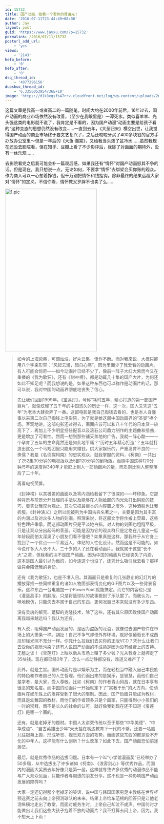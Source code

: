 ```yaml
---
id: 15732
title: 国产动画，给我一个看你的理由先！
date: '2016-07-11T23:44:49+08:00'
author: Jay
layout: post
guid: 'https://www.jayxu.com/?p=15732'
permalink: /2016/07/11/15732
posturl_add_url:
    - 'yes'
views:
    - '2143'
hefo_before:
    - '0'
hefo_after:
    - '0'
dsq_thread_id:
    - '4977296156'
duoshuo_thread_id:
    - '6.3356053954736E+18'
image: 'https://d1k8eqsfs47rrv.cloudfront.net/log/wp-content/uploads/2016/07/1.pic_.jpg'
---
```


这篇文章是我高一或者高二的一篇随笔，时间大约在2000年前后。16年过去，国产动画的商业市场依然没有改善，（至少在我眼里是）一潭死水。类似喜羊羊、光头强这类的电影就不说了，我肯定是不看的，因为国产动漫“动画主要是给孩子看的”这种变态的思想仍然没有改变……一直到去年，《大圣归来》横空出世，让我觉得国产动画的商业市场终于要文艺复兴了，之后还咬咬牙买了400多块钱的官方手办放办公室里〜但是一年后的《大鱼·海棠》，又给我当头泼了盆冷水……虽然我现在还没去影院看，但在知乎、豆瓣上看了不少影评后，我除了对画面的期待外，没有一丝乐观……

去影院看完之后我可能会补一篇观后感，如果我还有“情怀”对国产动画怒其不争的话。但是现在，我只想说一点，无论如何，不要拿“情怀”去绑架会买你账的观众。作为商人可以一心想着挣钱，但千万别把情怀和钱挂钩，除非最终的结果远超大家对“情怀”的定义。不信你看，情怀教父罗胖不也卖了么……

<a href="http://www.jayxu.com/log/wp-content/uploads/2016/07/1.pic_.jpg"><img class="alignnone wp-image-15733 size-thumbnail" src="https://www.jayxu.com/log/wp-content/uploads/2016/07/1.pic_-300x533.jpg" alt="1.pic" width="300" height="533" /></a>
<blockquote>如今的上海荧幕，可谓灿烂，好片云集，佳作不断。而对我来说，大概只能用八个字来形容：“风起云涌，暗自心痛”，因为里面少了我爱看的动画片。有人可能会惊奇——如今动画片已经不少了，像前一阵子大红大紫而今又在重播的《我为歌狂》，还有《封神榜》，都是动辄几十集的国产大片，为何还如此不知足呢？而我想说的是，如果这种东西也可以称作是动画片的话，那可以说，我对中国的动画界彻底地丧失了信心。

先让我们回到1999年。《宝莲灯》，号称“耗时五年，精心打造的第一部国产巨片”，就像炫耀了五千年的中国悠久的历史一样，这一次，国人又凭这“五年”为老本大肆卖弄了一番。这部电影是我自己掏钱去看的，也是本人自懂事以来第二次自己掏钱上电影院，为了就是给这部中国动画界的“圣婴”捧个场。客观地讲，这部电影还过得去，画面应该可以和八十年代的日本货一较高下了，再加上不少明星担任配音以及滚石公司鼎力制作的主题曲和插曲，更是增加了可看性。然而一想到那些铺天盖地的广告，我就一阵心酸——一个孕育了五年的生命竟然还是如此地平庸？“历时五年精心打造”？五年就打造出这么一个马戏团里只能用来赚钱，供大家娱乐的，严重发育不良的——侏儒？我是《名侦探柯南》的忠实观众，就我掌握的资料，《柯南》一共出了252集30分钟的电视版以及5部120分钟的剧场版。而照中国这种120分钟/5年的速度得340年才能赶上别人一部动画片的量，而质则比别人整整落后了二十年。

再看电视荧屏。

《封神榜》以其极差的画面以及零内涵给我留下了很深的——坏印象。它那种背景与前景分开处理的手法以及能够在人物脸部的向光处打出阴影的技巧，着实让我叹为观止。其次它把最根本的内容置之度外，这种洒脱也让我折服。《封神演义》之所以能被列为中国古典名著之一，主要是因为其丰富的内涵以及对众多人物的刻画。照理来说，将这部文学巨作搬上荧幕，这些特色理应秉承。而这部动画片只是平淡地白描，对人物的刻画也粗糙至极，只是让观众分出起码的善恶。可能是因为它的观众群只是定格在儿童这一低年龄段而怕太深奥了小朋友们看不懂吧？如果真是这样，那我终于从它身上找到了一个优点——平易近人，体贴的人性化设计。然而这是不可能的。如今说许多大人长不大，二十岁的人了还在看动画片。我就属于这些“长不大”之辈，但我看的决不是国产动画。因为中国的动画片已经丧失了内涵，这本是国人最引以为傲的，如今连这个也没了，还凭什么吸引我去看？那样做只会降低我的身份。

还有《我为歌狂》，也是不堪入目。其画面只是重复的几张静止的幻灯片的播放穿插一些同样重复的诸如人物面部表情变化的GIF图片以及一些背景音乐。这种东西一台电脑加一个PowerPoint就能搞定。而它的内容也只是《灌篮高手》的翻版，只是将篮球队的故事搬到了乐队罢了。而我认为，一味地模仿，只能失去本属于自己的东西，更何况自己本来就没有多少东西。

没有灵魂的躯壳、蹩脚的克隆技术，除了这些，还有其它原因致使国产动画离我越来越远吗？我认为还有。

有人说，阻碍国产动画发展的，是因为盗版的泛滥，就像过去国产软件在市场上的大萧条一样。胡扯！自己不争气却怪外界环境，就好像葡萄长不成西瓜却怪光照不充分一样。你凭什么拉我们去买你的正版VCD？凭什么让我们去受你的视觉污染？还有人说国产动画的不成熟是因为没有经费上的支持。无稽之谈！《宝莲灯》上映以后从市场上赚了多少钱？光从我身上就榨走了35块钱。现在都已经3年了，怎么一点动静都没有，难道又难产了？

此外，就是主旨。国外动画片是以娱乐为主，而在轻松当中融入自己本民族的特色和作者自己的人生哲理。他们画出来的是娱乐，是智慧，而他们自己是学者，是大家，受人尊敬。比如《柯南》的作者青山冈昌，就在日本享有很高的知名度。而中国的动画片一开始就定下了“寓教于乐”的大方向，使动画片在娱乐性上的发挥受到了很大的限制。因此，国产动画只能成为教材，而且是幼稚园的教材，而他们的作者顶多只是个画家，只能得到小小孩们的一时的崇拜，而不是长久的社会的认可，就好像我到现在还不知道《宝莲灯》是哪一个画的。

还有，就是老掉牙的题材。中国人太讲究传统以至于那些“中华美德”、“中华成语”、“自古英雄出少年”天天挂在嘴边教育下一代的不够，还要一咕脑儿往银幕上搬，形成听觉、视觉双方面的攻势。而画这些东西的都是些不开化的中年人，这样能有什么创新？什么改革？如此下去，国产动画恐怕前途渺茫。

最后，就是优秀作品的选拔问题。日本有一个叫“小学馆漫画奖”已经举办了50多届，从中选拔出了许多诸如《柯南》、《浪客剑心》等优秀作品。而国内的漫画大奖赛去年好像只是第一届，这样就导致许多优秀的动漫作品不能与广大观众见面，只能作者与周遭的朋友分享。这不也是一种影响国产动画发展的障碍吗？

大家一定还记得那个老掉牙的笑话，说中国与韩国国家男足主教练在世界杯预选赛之前去向上帝预测球队的未来。结果上帝给车范根的回答只是让他老泪纵横地走出了教堂，而面对戚务生时，上帝自己却泣不成声。中国何时才能做出让我们这些大孩子抱着不放的动画片？我不打算去问上帝，因为，我不想天上下雨！</blockquote>